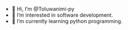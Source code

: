 - 👋 Hi, I’m @Toluwanimi-py
- 👀 I’m interested in software development.
- 🌱 I’m currently learning python programming.


<!---
Toluwanimi-py/Toluwanimi-py is a ✨ special ✨ repository because its `README.md` (this file) appears on your GitHub profile.
You can click the Preview link to take a look at your changes.
--->
